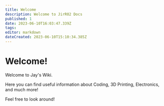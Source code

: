 ```yaml
---
title: Welcome
description: Welcome to JirR02 Docs
published: 1
date: 2023-06-10T16:03:47.339Z
tags: 
editor: markdown
dateCreated: 2023-06-10T15:10:34.385Z
---
```


# Welcome!
Welcome to Jay's Wiki.

Here you can find useful information about Coding, 3D Printing, Electronics, and much more!

Feel free to look around!